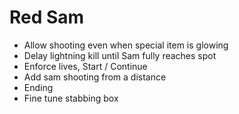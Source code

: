 # Red Sam

- Allow shooting even when special item is glowing
- Delay lightning kill until Sam fully reaches spot
- Enforce lives, Start / Continue
- Add sam shooting from a distance
- Ending
- Fine tune stabbing box
